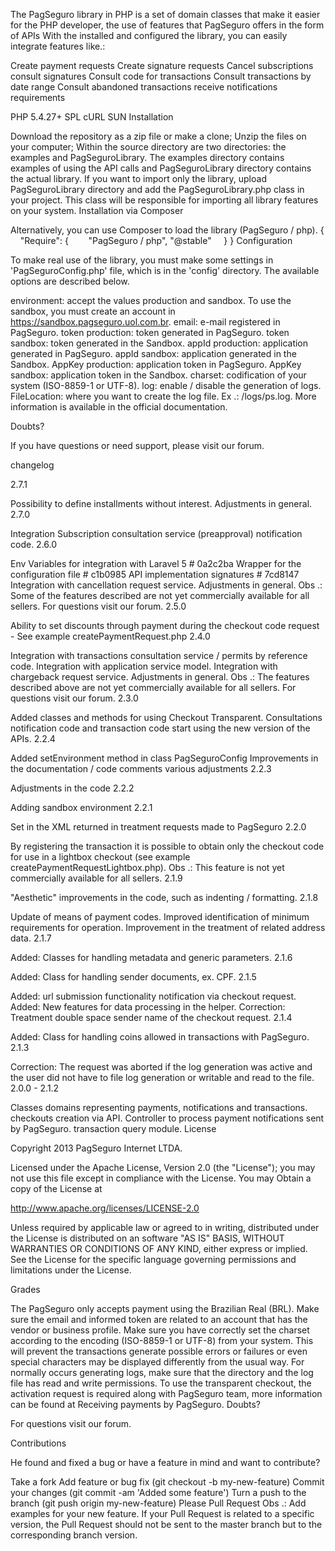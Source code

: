 The PagSeguro library in PHP is a set of domain classes that make it easier for the PHP developer, the use of features that PagSeguro offers in the form of APIs With the installed and configured the library, you can easily integrate features like.:

Create payment requests
Create signature requests
Cancel subscriptions
consult signatures
Consult code for transactions
Consult transactions by date range
Consult abandoned transactions
receive notifications
requirements

PHP 5.4.27+
SPL
cURL
SUN
Installation

Download the repository as a zip file or make a clone;
Unzip the files on your computer;
Within the source directory are two directories: the examples and PagSeguroLibrary. The examples directory contains examples of using the API calls and PagSeguroLibrary directory contains the actual library. If you want to import only the library, upload PagSeguroLibrary directory and add the PagSeguroLibrary.php class in your project. This class will be responsible for importing all library features on your system.
Installation via Composer

Alternatively, you can use Composer to load the library (PagSeguro / php).
{
    "Require": {
       "PagSeguro / php", "@stable"
    }
}
Configuration

To make real use of the library, you must make some settings in 'PagSeguroConfig.php' file, which is in the 'config' directory. The available options are described below.

environment: accept the values ​​production and sandbox. To use the sandbox, you must create an account in https://sandbox.pagseguro.uol.com.br.
email: e-mail registered in PagSeguro.
token production: token generated in PagSeguro.
token sandbox: token generated in the Sandbox.
appId production: application generated in PagSeguro.
appId sandbox: application generated in the Sandbox.
AppKey production: application token in PagSeguro.
AppKey sandbox: application token in the Sandbox.
charset: codification of your system (ISO-8859-1 or UTF-8).
log: enable / disable the generation of logs.
FileLocation: where you want to create the log file. Ex .: /logs/ps.log.
More information is available in the official documentation.

Doubts?

If you have questions or need support, please visit our forum.

changelog

2.7.1

Possibility to define installments without interest.
Adjustments in general.
2.7.0

Integration Subscription consultation service (preapproval) notification code.
2.6.0

Env Variables for integration with Laravel 5 # 0a2c2ba
Wrapper for the configuration file # c1b0985
API implementation signatures # 7cd8147
Integration with cancellation request service.
Adjustments in general.
Obs .: Some of the features described are not yet commercially available for all sellers. For questions visit our forum.
2.5.0

Ability to set discounts through payment during the checkout code request - See example createPaymentRequest.php
2.4.0

Integration with transactions consultation service / permits by reference code.
Integration with application service model.
Integration with chargeback request service.
Adjustments in general.
Obs .: The features described above are not yet commercially available for all sellers. For questions visit our forum.
2.3.0

Added classes and methods for using Checkout Transparent.
Consultations notification code and transaction code start using the new version of the APIs.
2.2.4

Added setEnvironment method in class PagSeguroConfig
Improvements in the documentation / code comments
various adjustments
2.2.3

Adjustments in the code
2.2.2

Adding sandbox environment
2.2.1

Set in the XML returned in treatment requests made to PagSeguro
2.2.0

By registering the transaction it is possible to obtain only the checkout code for use in a lightbox checkout (see example createPaymentRequestLightbox.php). Obs .: This feature is not yet commercially available for all sellers.
2.1.9

"Aesthetic" improvements in the code, such as indenting / formatting.
2.1.8

Update of means of payment codes.
Improved identification of minimum requirements for operation.
Improvement in the treatment of related address data.
2.1.7

Added: Classes for handling metadata and generic parameters.
2.1.6

Added: Class for handling sender documents, ex. CPF.
2.1.5

Added: url submission functionality notification via checkout request.
Added: New features for data processing in the helper.
Correction: Treatment double space sender name of the checkout request.
2.1.4

Added: Class for handling coins allowed in transactions with PagSeguro.
2.1.3

Correction: The request was aborted if the log generation was active and the user did not have to file log generation or writable and read to the file.
2.0.0 - 2.1.2

Classes domains representing payments, notifications and transactions.
checkouts creation via API.
Controller to process payment notifications sent by PagSeguro.
transaction query module.
License

Copyright 2013 PagSeguro Internet LTDA.

Licensed under the Apache License, Version 2.0 (the "License"); you may not use this file except in compliance with the License. You may Obtain a copy of the License at

http://www.apache.org/licenses/LICENSE-2.0

Unless required by applicable law or agreed to in writing, distributed under the License is distributed on an software "AS IS" BASIS, WITHOUT WARRANTIES OR CONDITIONS OF ANY KIND, either express or implied. See the License for the specific language governing permissions and limitations under the License.

Grades

The PagSeguro only accepts payment using the Brazilian Real (BRL).
Make sure the email and informed token are related to an account that has the vendor or business profile.
Make sure you have correctly set the charset according to the encoding (ISO-8859-1 or UTF-8) from your system. This will prevent the transactions generate possible errors or failures or even special characters may be displayed differently from the usual way.
For normally occurs generating logs, make sure that the directory and the log file has read and write permissions.
To use the transparent checkout, the activation request is required along with PagSeguro team, more information can be found at Receiving payments by PagSeguro.
Doubts?

For questions visit our forum.

Contributions

He found and fixed a bug or have a feature in mind and want to contribute?

Take a fork
Add feature or bug fix (git checkout -b my-new-feature)
Commit your changes (git commit -am 'Added some feature')
Turn a push to the branch (git push origin my-new-feature)
Please Pull Request
Obs .: Add examples for your new feature. If your Pull Request is related to a specific version, the Pull Request should not be sent to the master branch but to the corresponding branch version.

